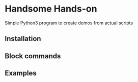 # Handsome Hands-on

Simple Python3 program to create demos from actual scripts

## Installation


## Block commands



## Examples